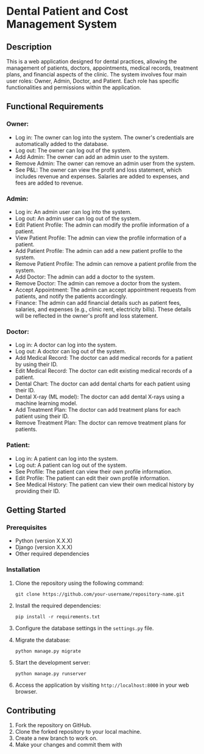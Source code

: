 # Dental Patient and Cost Management System

## Description
This is a web application designed for dental practices, allowing the management of patients, doctors, appointments, medical records, treatment plans, and financial aspects of the clinic. The system involves four main user roles: Owner, Admin, Doctor, and Patient. Each role has specific functionalities and permissions within the application.

## Functional Requirements

### Owner:
- Log in: The owner can log into the system. The owner's credentials are automatically added to the database.
- Log out: The owner can log out of the system.
- Add Admin: The owner can add an admin user to the system.
- Remove Admin: The owner can remove an admin user from the system.
- See P&L: The owner can view the profit and loss statement, which includes revenue and expenses. Salaries are added to expenses, and fees are added to revenue.

### Admin:
- Log in: An admin user can log into the system.
- Log out: An admin user can log out of the system.
- Edit Patient Profile: The admin can modify the profile information of a patient.
- View Patient Profile: The admin can view the profile information of a patient.
- Add Patient Profile: The admin can add a new patient profile to the system.
- Remove Patient Profile: The admin can remove a patient profile from the system.
- Add Doctor: The admin can add a doctor to the system.
- Remove Doctor: The admin can remove a doctor from the system.
- Accept Appointment: The admin can accept appointment requests from patients, and notify the patients accordingly.
- Finance: The admin can add financial details such as patient fees, salaries, and expenses (e.g., clinic rent, electricity bills). These details will be reflected in the owner's profit and loss statement.

### Doctor:
- Log in: A doctor can log into the system.
- Log out: A doctor can log out of the system.
- Add Medical Record: The doctor can add medical records for a patient by using their ID.
- Edit Medical Record: The doctor can edit existing medical records of a patient.
- Dental Chart: The doctor can add dental charts for each patient using their ID.
- Dental X-ray (ML model): The doctor can add dental X-rays using a machine learning model.
- Add Treatment Plan: The doctor can add treatment plans for each patient using their ID.
- Remove Treatment Plan: The doctor can remove treatment plans for patients.

### Patient:
- Log in: A patient can log into the system.
- Log out: A patient can log out of the system.
- See Profile: The patient can view their own profile information.
- Edit Profile: The patient can edit their own profile information.
- See Medical History: The patient can view their own medical history by providing their ID.

## Getting Started

### Prerequisites
- Python (version X.X.X)
- Django (version X.X.X)
- Other required dependencies

### Installation
1. Clone the repository using the following command:
   ```
   git clone https://github.com/your-username/repository-name.git
   ```

2. Install the required dependencies:
   ```
   pip install -r requirements.txt
   ```

3. Configure the database settings in the `settings.py` file.

4. Migrate the database:
   ```
   python manage.py migrate
   ```

5. Start the development server:
   ```
   python manage.py runserver
   ```

6. Access the application by visiting `http://localhost:8000` in your web browser.

## Contributing
1. Fork the repository on GitHub.
2. Clone the forked repository to your local machine.
3. Create a new branch to work on.
4. Make your changes and commit them with
